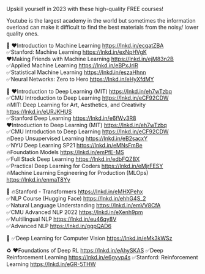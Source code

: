 Upskill yourself in 2023 with these high-quality FREE courses!

Youtube is the largest academy in the world but sometimes the information overload can make it difficult to find the best materials from the noisy/ lower quality ones.

🤖
❤️Introduction to Machine Learning
https://lnkd.in/ecqatZBA  
✅Stanford: Machine Learning
https://lnkd.in/exNpHVgK  
❤️Making Friends with Machine Learning
https://lnkd.in/ejM83n2B  
✅Applied Machine Learning
https://lnkd.in/eBPxJriR  
✅Statistical Machine Learning
https://lnkd.in/eszaHhnn  
✅Neural Networks: Zero to Hero
https://lnkd.in/eHyXfdMY  

🧠
❤️Introduction to Deep Learning (MIT)
https://lnkd.in/eh7wTzbq  
✅CMU Introduction to Deep Learning
https://lnkd.in/eCF92CDW  
🔥MIT: Deep Learning for Art, Aesthetics, and Creativity
https://lnkd.in/eURJKHUS  
✅Stanford Deep Learning
https://lnkd.in/e6fWv3R8  
❤️Introduction to Deep Learning (MIT)
https://lnkd.in/eh7wTzbq  
✅CMU Introduction to Deep Learning
https://lnkd.in/eCF92CDW  
🔥Deep Unsupervised Learning
https://lnkd.in/eB2sacxY  
✅NYU Deep Learning SP21
https://lnkd.in/eMNsFmBe  
🔥Foundation Models
https://lnkd.in/emPfE-MS  
✅Full Stack Deep Learning
https://lnkd.in/edbFQZBX  
✅Practical Deep Learning for Coders
https://lnkd.in/eMjrFESY  
🔥Machine Learning Engineering for Production (MLOps)
https://lnkd.in/enmaT8Yy  

👅
🔥Stanford - Transformers
https://lnkd.in/eMHXPehx  
✅NLP Course (Hugging Face)
https://lnkd.in/ehhG4S_2  
✅Natural Language Understanding
https://lnkd.in/emVV8CfA  
✅CMU Advanced NLP 2022
https://lnkd.in/eXenh9pm  
✅Multilingual NLP
https://lnkd.in/eu46qy8V  
✅Advanced NLP
https://lnkd.in/ggpQAD6  

👀
✅Deep Learning for Computer Vision
https://lnkd.in/eMk3kWSz

♻️
❤️Foundations of Deep RL
https://lnkd.in/eAhySKAS
✅Deep Reinforcement Learning
https://lnkd.in/e6gyvp4s
✅Stanford: Reinforcement Learning
https://lnkd.in/eGR-5THW

